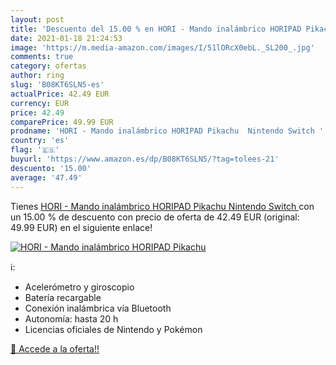 ```yaml
---
layout: post
title: 'Descuento del 15.00 % en HORI - Mando inalámbrico HORIPAD Pikachu'
date: 2021-01-18 21:24:53
image: 'https://m.media-amazon.com/images/I/51lORcX0ebL._SL200_.jpg'
comments: true
category: ofertas
author: ring
slug: 'B08KT6SLN5-es'
actualPrice: 42.49 EUR
currency: EUR
price: 42.49
comparePrice: 49.99 EUR
prodname: 'HORI - Mando inalámbrico HORIPAD Pikachu  Nintendo Switch '
country: 'es'
flag: '🇪🇸'
buyurl: 'https://www.amazon.es/dp/B08KT6SLN5/?tag=tolees-21'
descuento: '15.00'
average: '47.49'
---
```


Tienes [HORI - Mando inalámbrico HORIPAD Pikachu  Nintendo Switch ](https://www.amazon.es/dp/B08KT6SLN5/?tag=tolees-21) con un 15.00 % de descuento con precio de oferta de 42.49 EUR (original: 49.99 EUR) en el siguiente enlace!

[![HORI - Mando inalámbrico HORIPAD Pikachu](https://m.media-amazon.com/images/I/51lORcX0ebL._SL200_.jpg)](https://www.amazon.es/dp/B08KT6SLN5/?tag=tolees-21)

ℹ️:

- Acelerómetro y giroscopio
- Batería recargable
- Conexión inalámbrica vía Bluetooth
- Autonomía: hasta 20 h
- Licencias oficiales de Nintendo y Pokémon

[🛒 Accede a la oferta!!](https://www.amazon.es/dp/B08KT6SLN5/?tag=tolees-21)
